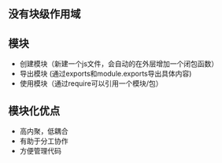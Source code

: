 ## 没有块级作用域

## 模块
- 创建模块（新建一个js文件，会自动的在外层增加一个闭包函数）
- 导出模块 (通过exports和module.exports导出具体内容)
- 使用模块（通过require可以引用一个模块/包）
## 模块化优点
- 高内聚，低耦合
- 有助于分工协作
- 方便管理代码



